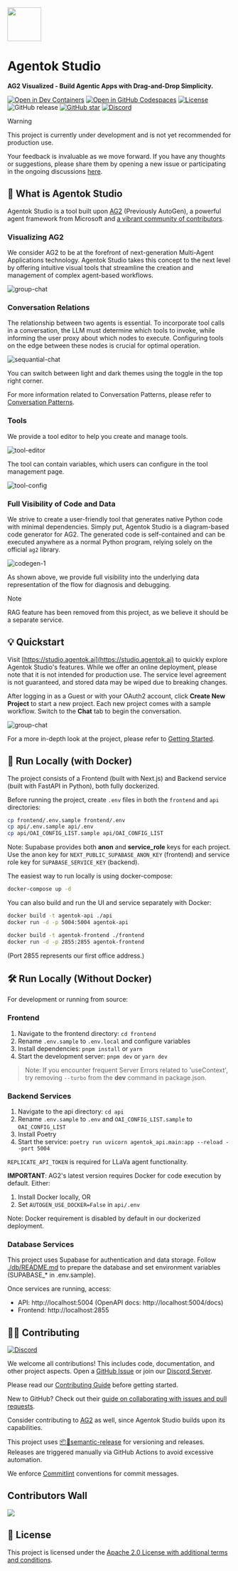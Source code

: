 <img src="./frontend/public/logo.png" width="76" />

# Agentok Studio

**AG2 Visualized - Build Agentic Apps with Drag-and-Drop Simplicity.**

[![Open in Dev Containers](https://img.shields.io/static/v1?label=Dev%20Containers&message=Open&color=blue&logo=visualstudiocode)](https://vscode.dev/redirect?url=vscode://ms-vscode-remote.remote-containers/cloneInVolume?url=https://github.com/dustland/agentok)
[![Open in GitHub Codespaces](https://img.shields.io/badge/Codespaces-Open-blue?style=flat&logo=github)](https://codespaces.new/dustland/agentok)
[![License](https://img.shields.io/badge/License-Apache_2.0-blue.svg)](https://opensource.org/licenses/Apache-2.0)
![GitHub release](https://img.shields.io/github/v/release/dustland/agentok)
[![GitHub star](https://img.shields.io/github/stars/dustland/agentok?style=flat&logo=github&color=black&labelColor=gray)](https://star-history.com/#dustland/agentok)
[![Discord](https://dcbadge.limes.pink/api/server/xBQxwRSWfm?style=social&timestamp=20240705)](https://discord.gg/xBQxwRSWfm)

> [!Warning]
> This project is currently under development and is not yet recommended for production use.
>
> Your feedback is invaluable as we move forward. If you have any thoughts or suggestions, please share them by opening a new issue or participating in the ongoing discussions [here](https://github.com/hughlv/agentok/issues/160).

## 🌟 What is Agentok Studio

Agentok Studio is a tool built upon [AG2](https://github.com/ag2ai/ag2) (Previously AutoGen), a powerful agent framework from Microsoft and [a vibrant community of contributors](https://github.com/ag2ai/ag2?tab=readme-ov-file#contributors-wall).

### Visualizing AG2

We consider AG2 to be at the forefront of next-generation Multi-Agent Applications technology. Agentok Studio takes this concept to the next level by offering intuitive visual tools that streamline the creation and management of complex agent-based workflows.

![group-chat](./frontend/public/images/screenshot/group-chat.png)

### Conversation Relations

The relationship between two agents is essential. To incorporate tool calls in a conversation, the LLM must determine which tools to invoke, while informing the user proxy about which nodes to execute. Configuring tools on the edge between these nodes is crucial for optimal operation.

![sequantial-chat](./frontend/public/images/screenshot/sequential-chat.png)

You can switch between light and dark themes using the toggle in the top right corner.

For more information related to Conversation Patterns, please refer to [Conversation Patterns](https://docs.ag2.ai/docs/tutorial/conversation-patterns).

### Tools

We provide a tool editor to help you create and manage tools.

![tool-editor](./frontend/public/images/screenshot/tool-editor.png)

The tool can contain variables, which users can configure in the tool management page.

![tool-config](./frontend/public/images/screenshot/tool-config.png)

### Full Visibility of Code and Data

We strive to create a user-friendly tool that generates native Python code with minimal dependencies. Simply put, Agentok Studio is a diagram-based code generator for AG2. The generated code is self-contained and can be executed anywhere as a normal Python program, relying solely on the official `ag2` library.

![codegen-1](./frontend/public/images/screenshot/code-generation.png)

As shown above, we provide full visibility into the underlying data representation of the flow for diagnosis and debugging.

> [!Note]
> RAG feature has been removed from this project, as we believe it should be a separate service.

## 💡 Quickstart

Visit [https://studio.agentok.ai](https://studio.agentok.ai) to quickly explore Agentok Studio's features. While we offer an online deployment, please note that it is not intended for production use. The service level agreement is not guaranteed, and stored data may be wiped due to breaking changes.

After logging in as a Guest or with your OAuth2 account, click **Create New Project** to start a new project. Each new project comes with a sample workflow. Switch to the **Chat** tab to begin the conversation.

![group-chat](./frontend/public/images/screenshot/group-chat.png)

For a more in-depth look at the project, please refer to [Getting Started](https://agentok.ai/getting-started).

## 🐳 Run Locally (with Docker)

The project consists of a Frontend (built with Next.js) and Backend service (built with FastAPI in Python), both fully dockerized.

Before running the project, create `.env` files in both the `frontend` and `api` directories:

```bash
cp frontend/.env.sample frontend/.env
cp api/.env.sample api/.env
cp api/OAI_CONFIG_LIST.sample api/OAI_CONFIG_LIST
```

Note: Supabase provides both **anon** and **service_role** keys for each project. Use the anon key for `NEXT_PUBLIC_SUPABASE_ANON_KEY` (frontend) and service role key for `SUPABASE_SERVICE_KEY` (backend).

The easiest way to run locally is using docker-compose:

```bash
docker-compose up -d
```

You can also build and run the UI and service separately with Docker:

```bash
docker build -t agentok-api ./api
docker run -d -p 5004:5004 agentok-api

docker build -t agentok-frontend ./frontend
docker run -d -p 2855:2855 agentok-frontend
```

(Port 2855 represents our first office address.)

## 🛠️ Run Locally (Without Docker)

For development or running from source:

### Frontend

1. Navigate to the frontend directory: `cd frontend`
2. Rename `.env.sample` to `.env.local` and configure variables
3. Install dependencies: `pnpm install` or `yarn`
4. Start the development server: `pnpm dev` or `yarn dev`

> Note: If you encounter frequent Server Errors related to 'useContext', try removing `--turbo` from the **dev** command in package.json.

### Backend Services

1. Navigate to the api directory: `cd api`
2. Rename `.env.sample` to `.env` and `OAI_CONFIG_LIST.sample` to `OAI_CONFIG_LIST`
3. Install Poetry
4. Start the service: `poetry run uvicorn agentok_api.main:app --reload --port 5004`

`REPLICATE_API_TOKEN` is required for LLaVa agent functionality.

**IMPORTANT**: AG2's latest version requires Docker for code execution by default. Either:

1. Install Docker locally, OR
2. Set `AUTOGEN_USE_DOCKER=False` in `api/.env`

Note: Docker requirement is disabled by default in our dockerized deployment.

### Database Services

This project uses Supabase for authentication and data storage. Follow [./db/README.md](./db/README.md) to prepare the database and set environment variables (SUPABASE\_\* in .env.sample).

Once services are running, access:

- API: http://localhost:5004 (OpenAPI docs: http://localhost:5004/docs)
- Frontend: http://localhost:2855

## 👨‍💻 Contributing

[![Discord](https://dcbadge.limes.pink/api/server/xBQxwRSWfm?timestamp=20240705)](https://discord.gg/xBQxwRSWfm)

We welcome all contributions! This includes code, documentation, and other project aspects. Open a [GitHub Issue](https://github.com/hughlv/agentok/issues/new) or join our [Discord Server](https://discord.gg/xBQxwRSWfm).

Please read our [Contributing Guide](./CONTRIBUTING.md) before getting started.

New to GitHub? Check out their [guide on collaborating with issues and pull requests](https://help.github.com/categories/collaborating-with-issues-and-pull-requests/).

Consider contributing to [AG2](https://github.com/ag2ai/ag2) as well, since Agentok Studio builds upon its capabilities.

This project uses [📦🚀semantic-release](https://github.com/semantic-release/semantic-release) for versioning and releases. Releases are triggered manually via GitHub Actions to avoid excessive automation.

We enforce [Commitlint](https://commitlint.js.org/#/) conventions for commit messages.

## Contributors Wall

<a href="https://github.com/hughlv/agentok/graphs/contributors">
  <img src="https://contrib.rocks/image?repo=hughlv/agentok" />
</a>

## 📝 License

This project is licensed under the [Apache 2.0 License with additional terms and conditions](./LICENSE.md).
